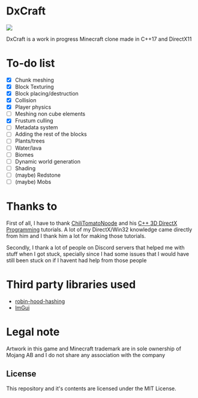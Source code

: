# DxCraft

![](https://i.imgur.com/b6GhTCS.png)

DxCraft is a work in progress Minecraft clone made in C++17 and DirectX11
# To-do list
  - [x] Chunk meshing
  - [x] Block Texturing
  - [x] Block placing/destruction
  - [x] Collision
  - [x] Player physics
  - [ ] Meshing non cube elements
  - [X] Frustum culling
  - [ ] Metadata system
  - [ ] Adding the rest of the blocks
  - [ ] Plants/trees
  - [ ] Water/lava
  - [ ] Biomes
  - [ ] Dynamic world generation
  - [ ] Shading
  - [ ] (maybe) Redstone
  - [ ] (maybe) Mobs

# Thanks to
First of all, I have to thank [ChiliTomatoNoode](https://www.youtube.com/user/ChiliTomatoNoodle) and his [C++ 3D DirectX Programming](https://www.youtube.com/playlist?list=PLqCJpWy5Fohd3S7ICFXwUomYW0Wv67pDD) tutorials. A lot of my DirectX/Win32 knowledge came directly from him and I thank him a lot for making those tutorials.

Secondly, I thank a lot of people on Discord servers that helped me with stuff when I got stuck, specially since I had some issues that I would have still been stuck on if I havent had help from those people

# Third party libraries used

 - [robin-hood-hashing](https://github.com/martinus/robin-hood-hashing)
 - [ImGui](https://github.com/ocornut/imgui)

# Legal note
Artwork in this game and Minecraft trademark are in sole ownership of Mojang AB and I do not share any association with the company

License 
-
This repository and it's contents are licensed under the MIT License.